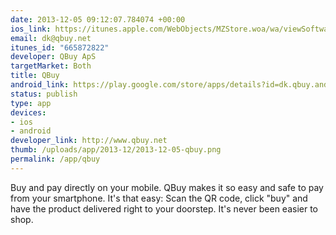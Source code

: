 ```yaml
---
date: 2013-12-05 09:12:07.784074 +00:00
ios_link: https://itunes.apple.com/WebObjects/MZStore.woa/wa/viewSoftware?id=665872822&mt=8
email: dk@qbuy.net
itunes_id: "665872822"
developer: QBuy ApS
targetMarket: Both
title: QBuy
android_link: https://play.google.com/store/apps/details?id=dk.qbuy.android.phone
status: publish
type: app
devices:
- ios
- android
developer_link: http://www.qbuy.net
thumb: /uploads/app/2013-12/2013-12-05-qbuy.png
permalink: /app/qbuy
---
```


Buy and pay directly on your mobile. QBuy makes it so easy and safe to pay from your smartphone. It's that easy: Scan the QR code, click "buy" and have the product delivered right to your doorstep. It's never been easier to shop.
